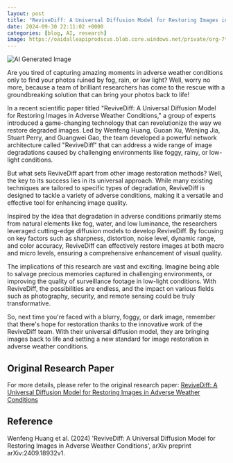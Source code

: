 ```yaml
---
layout: post
title: "ReviveDiff: A Universal Diffusion Model for Restoring Images in Adverse Weather Conditions"
date: 2024-09-30 22:11:02 +0000
categories: [blog, AI, research]
image: https://oaidalleapiprodscus.blob.core.windows.net/private/org-7trcesexcJK1ksLDJeczoh3z/user-feQ9FVoAjxgjl56JZH3J4u5L/img-SrYt8MrZo71uOviYCtFSSH1O.png?st=2024-09-30T20%3A11%3A02Z&se=2024-09-30T22%3A11%3A02Z&sp=r&sv=2024-08-04&sr=b&rscd=inline&rsct=image/png&skoid=d505667d-d6c1-4a0a-bac7-5c84a87759f8&sktid=a48cca56-e6da-484e-a814-9c849652bcb3&skt=2024-09-30T12%3A51%3A11Z&ske=2024-10-01T12%3A51%3A11Z&sks=b&skv=2024-08-04&sig=SUCemGMy1TrL26WuaVxaytIPA6jq%2B36LiZ4E99gBeWc%3D
---
```

![AI Generated Image](https://oaidalleapiprodscus.blob.core.windows.net/private/org-7trcesexcJK1ksLDJeczoh3z/user-feQ9FVoAjxgjl56JZH3J4u5L/img-SrYt8MrZo71uOviYCtFSSH1O.png?st=2024-09-30T20%3A11%3A02Z&se=2024-09-30T22%3A11%3A02Z&sp=r&sv=2024-08-04&sr=b&rscd=inline&rsct=image/png&skoid=d505667d-d6c1-4a0a-bac7-5c84a87759f8&sktid=a48cca56-e6da-484e-a814-9c849652bcb3&skt=2024-09-30T12%3A51%3A11Z&ske=2024-10-01T12%3A51%3A11Z&sks=b&skv=2024-08-04&sig=SUCemGMy1TrL26WuaVxaytIPA6jq%2B36LiZ4E99gBeWc%3D)

Are you tired of capturing amazing moments in adverse weather conditions only to find your photos ruined by fog, rain, or low light? Well, worry no more, because a team of brilliant researchers has come to the rescue with a groundbreaking solution that can bring your photos back to life!

In a recent scientific paper titled "ReviveDiff: A Universal Diffusion Model for Restoring Images in Adverse Weather Conditions," a group of experts introduced a game-changing technology that can revolutionize the way we restore degraded images. Led by Wenfeng Huang, Guoan Xu, Wenjing Jia, Stuart Perry, and Guangwei Gao, the team developed a powerful network architecture called "ReviveDiff" that can address a wide range of image degradations caused by challenging environments like foggy, rainy, or low-light conditions.

But what sets ReviveDiff apart from other image restoration methods? Well, the key to its success lies in its universal approach. While many existing techniques are tailored to specific types of degradation, ReviveDiff is designed to tackle a variety of adverse conditions, making it a versatile and effective tool for enhancing image quality.

Inspired by the idea that degradation in adverse conditions primarily stems from natural elements like fog, water, and low luminance, the researchers leveraged cutting-edge diffusion models to develop ReviveDiff. By focusing on key factors such as sharpness, distortion, noise level, dynamic range, and color accuracy, ReviveDiff can effectively restore images at both macro and micro levels, ensuring a comprehensive enhancement of visual quality.

The implications of this research are vast and exciting. Imagine being able to salvage precious memories captured in challenging environments, or improving the quality of surveillance footage in low-light conditions. With ReviveDiff, the possibilities are endless, and the impact on various fields such as photography, security, and remote sensing could be truly transformative.

So, next time you're faced with a blurry, foggy, or dark image, remember that there's hope for restoration thanks to the innovative work of the ReviveDiff team. With their universal diffusion model, they are bringing images back to life and setting a new standard for image restoration in adverse weather conditions.

## Original Research Paper
For more details, please refer to the original research paper:
[ReviveDiff: A Universal Diffusion Model for Restoring Images in Adverse Weather Conditions](http://arxiv.org/abs/2409.18932v1)

## Reference
Wenfeng Huang et al. (2024) 'ReviveDiff: A Universal Diffusion Model for Restoring Images in Adverse Weather Conditions', arXiv preprint arXiv:2409.18932v1.
